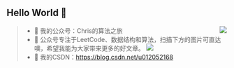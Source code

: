 ## Hello World 👋

<img align="right" src="https://github-readme-stats.vercel.app/api?username=Christings&show_icons=true&icon_color=CE1D2D&text_color=718096&bg_color=ffffff&hide_title=true" /> 

> - 🔭 我的公众号：Chris的算法之旅
> - 🤔 公众号专注于LeetCode、数据结构和算法，扫描下方的图片可直达噢，希望我能为大家带来更多的好文章。
![](https://gypsy-1255824480.cos.ap-beijing.myqcloud.com/wechat/chtistingting.jpg)
> - 👯 我的CSDN：https://blog.csdn.net/u012052168 
